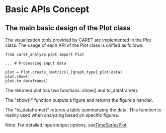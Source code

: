 # Basic APIs Concept

## The main basic design of the Plot class

The visualization tools provided by CARET are implemented in the Plot class.
The usage of each API of the Plot class is unified as follows:

```python3
from caret_analyze.plot import Plot

... # Processing input data

plot = Plot.create_[metrics]_[graph_type]_plot(data)
plot.show()
plot.to_dataframe()
```

The returned plot has two functions: show() and to_dataframe().

The "show()" function outputs a figure and returns the figure's handler.

The "to_dataframe()" returns a table summarizing the data.
This function is mainly used when analyzing based on specific figures.

Note: For detailed input/output options, see[TimeSeriesPlot](https://tier4.github.io/CARET_analyze/latest/plot/#caret_analyze.plot.TimeSeriesPlot).
